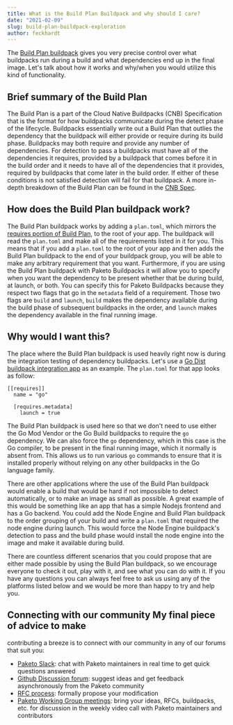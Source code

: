 ```yaml
---
title: What is the Build Plan Buildpack and why should I care?
date: "2021-02-09"
slug: build-plan-buildpack-exploration
author: feckhardt
---
```

The [Build Plan buildpack](https://github.com/paketo-community/build-plan)
gives you very precise control over what buildpacks run during a build and what
dependencies end up in the final image. Let's talk about how it works and
why/when you would utilize this kind of functionality.

## Brief summary of the Build Plan

The Build Plan is a part of the Cloud Native Buildpacks (CNB) Specification
that is the format for how buildpacks communicate during the detect phase of
the lifecycle. Buildpacks essentially write out a Build Plan that outlies the
dependency that the buildpack will either provide or require during its build
phase. Buildpacks may both require and provide any number of dependencies. For
detection to pass a buildpacks must have all of the dependencies it requires,
provided by a buildpack that comes before it in the build order and it needs to
have all of the dependencies that it provides, required by buildpacks that come
later in the build order. If either of these conditions is not satisfied
detection will fail for that buildpack. A more in-depth breakdown of the Build
Plan can be found in the [CNB
Spec](https://github.com/buildpacks/spec/blob/main/buildpack.md).

## How does the Build Plan buildpack work?

The Build Plan buildpack works by adding a `plan.toml`, which mirrors the
[requires portion of Build
Plan](https://github.com/buildpacks/spec/blob/main/buildpack.md#build-plan-toml),
to the root of your app. The buildpack will read the `plan.toml` and make all
of the requirements listed in it for you. This means that if you add a
`plan.toml` to the root of your app and then adds the Build Plan buildpack to
the end of your  buildpack group, you will be able to make any arbitrary
requirement that you want. Furthermore, if you are using the Build Plan
buildpack with Paketo Buildpacks it will allow you to specify when you want the
dependency to be present whether that be during build, at launch, or both. You
can specify this for Paketo Buildpacks because they respect two flags that go
in the `metadata` field of a requirement. Those two flags are `build` and
`launch`, `build` makes the dependency available during the build phase of
subsequent buildpacks in the order, and `launch` makes the dependency available
in the final running image.

## Why would I want this?

The place where the Build Plan buildpack is used heavily right now is during
the integration testing of dependency buildpacks. Let's use a [Go Dist
buildpack integration
app](https://github.com/paketo-buildpacks/go-dist/tree/main/integration/testdata/default_app)
as an example. The `plan.toml` for that app looks as follow:
```
[[requires]]
  name = "go"

  [requires.metadata]
    launch = true
```
The Build Plan buildpack is used here so that we don't need to use either the
Go Mod Vendor or the Go Build buildpacks to require the `go` dependency. We can
also force the `go` dependency, which in this case is the Go compiler, to be
present in the final running image, which it normally is absent from. This
allows us to run various `go` commands to ensure that it is installed properly
without relying on any other buildpacks in the Go language family.

There are other applications where the use of the Build Plan buildpack would
enable a build that would be hard if not impossible to detect automatically, or
to make an image as small as possible. A great example of this would be
something like an app that has a simple Nodejs frontend and has a Go backend.
You could add the Node Engine and Build Plan buildpack to the order grouping of
your build and write a `plan.toml` that required the node engine during launch.
This would force the Node Engine buildpack's detection to pass and the build
phase would install the node engine into the image and make it available during
build.

There are countless different scenarios that you could propose that are either
made possible by using the Build Plan buildpack, so we encourage everyone to
check it out, play with it, and see what you can do with it. If you have any
questions you can always feel free to ask us using any of the platforms listed
below and we would be more than happy to try and help you.

## Connecting with our community My final piece of advice to make
contributing a breeze is to connect with our community in any of our forums
that suit you:
- [Paketo Slack](https://slack.paketo.io): chat with Paketo maintainers in real
  time to get quick questions answered
- [Github Discussion
  forum](http://github.com/paketo-buildpacks/feedback/discussions): suggest
  ideas and get feedback asynchronously from the Paketo community
- [RFC process](https://github.com/paketo-buildpacks/rfcs): formally propose
  your modification
- [Paketo Working Group
  meetings](https://github.com/paketo-buildpacks/community#working-group-meetings):
  bring your ideas, RFCs, buildpacks, etc. for discussion in the weekly video
  call with Paketo maintainers and contributors

